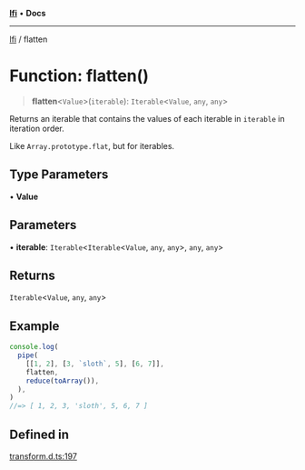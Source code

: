 [**lfi**](../readme.md) • **Docs**

***

[lfi](../globals.md) / flatten

# Function: flatten()

> **flatten**\<`Value`\>(`iterable`): `Iterable`\<`Value`, `any`, `any`\>

Returns an iterable that contains the values of each iterable in `iterable`
in iteration order.

Like `Array.prototype.flat`, but for iterables.

## Type Parameters

• **Value**

## Parameters

• **iterable**: `Iterable`\<`Iterable`\<`Value`, `any`, `any`\>, `any`, `any`\>

## Returns

`Iterable`\<`Value`, `any`, `any`\>

## Example

```js
console.log(
  pipe(
    [[1, 2], [3, `sloth`, 5], [6, 7]],
    flatten,
    reduce(toArray()),
  ),
)
//=> [ 1, 2, 3, 'sloth', 5, 6, 7 ]
```

## Defined in

[transform.d.ts:197](https://github.com/TomerAberbach/lfi/blob/fd6e1ff9d7b7d249090f89ead6d0a30e26aba2e4/src/operations/transform.d.ts#L197)
